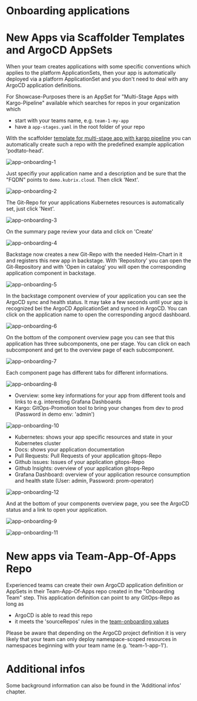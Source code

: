 # Onboarding applications

# New Apps via Scaffolder Templates and ArgoCD AppSets

When your team creates applications with some specific conventions which applies to the platform ApplicationSets, then your app is automatically deployed via a platform ApplicationSet and you don't need to deal with any ArgoCD application definitions.

For Showcase-Purposes there is an AppSet for "Multi-Stage Apps with Kargo-Pipeline" available which searches for repos in your organization which

* start with your teams name, e.g. `team-1-my-app`
* have a `app-stages.yaml` in the root folder of your repo

With the scaffolder [template for multi-stage app with kargo pipeline](https://backstage.demo.kubrix.cloud/create/templates/default/multi-stage-app-with-kargo-pipeline) you can automatically create such a repo with the predefined example application 'podtato-head'.

![app-onboarding-1](https://github.com/user-attachments/assets/cb72d622-9729-40d6-a9a6-dec7e8534d4b)

Just specifiy your application name and a description and be sure that the "FQDN" points to `demo.kubrix.cloud`. Then click 'Next'.

![app-onboarding-2](https://github.com/user-attachments/assets/0be48c9d-c748-493d-abfc-c91c3546430e)

The Git-Repo for your applications Kubernetes resources is automatically set, just click 'Next'.

![app-onboarding-3](https://github.com/user-attachments/assets/389ae3e1-7b47-48a1-957f-a0532f99c29d)

On the summary page review your data and click on 'Create'

![app-onboarding-4](https://github.com/user-attachments/assets/101f6c5f-4b02-48e2-a8b7-e64843999a0d)

Backstage now creates a new Git-Repo with the needed Helm-Chart in it and registers this new app in backstage. With 'Repository' you can open the Git-Repository and with 'Open in catalog' you will open the corresponding application component in backstage.

![app-onboarding-5](https://github.com/user-attachments/assets/c47d690b-8dac-4213-a06a-09fc51dd2ea1)

In the backstage component overview of your application you can see the ArgoCD sync and health status. It may take a few seconds until your app is recognized bei the ArgoCD ApplicationSet and synced in ArgoCD. You can click on the application name to open the corresponding argocd dashboard.

![app-onboarding-6](https://github.com/user-attachments/assets/f74e706c-bfd7-4d65-a05b-bb372ef643c5)

On the bottom of the component overview page you can see that this application has three subcomponents, one per stage.
You can click on each subcomponent and get to the overview page of each subcomponent.

![app-onboarding-7](https://github.com/user-attachments/assets/d1b9cd65-27dd-40bd-9fef-9432cb8f4cd4)

Each component page has different tabs for different informations.

![app-onboarding-8](https://github.com/user-attachments/assets/8a62d4a0-d2cf-485d-9436-f2ca998b2878)

* Overview: some key informations for your app from different tools and links to e.g. interesting Grafana Dashboards
* Kargo: GitOps-Promotion tool to bring your changes from dev to prod (Password in demo env: 'admin')

![app-onboarding-10](https://github.com/user-attachments/assets/fa9202b0-e144-41f5-8cd2-3a566defae20)

* Kubernetes: shows your app specific resources and state in your Kubernetes cluster
* Docs: shows your application documentation
* Pull Requests: Pull Requests of your application gitops-Repo
* Github issues: Issues of your application gitops-Repo
* Github Insights: overview of your application gitops-Repo
* Grafana Dashboard: overview of your application resource consumption and health state (User: admin, Password: prom-operator)

![app-onboarding-12](https://github.com/user-attachments/assets/6ce30d00-297c-4837-93d1-2ee724f15f9b)

And at the bottom of your components overview page, you see the ArgoCD status and a link to open your application.

![app-onboarding-9](https://github.com/user-attachments/assets/d23b4445-a2d3-43b5-98d6-fe81c34f87e1)

![app-onboarding-11](https://github.com/user-attachments/assets/507ed727-a8bc-4121-94d2-7f72ddf57585)


# New apps via Team-App-Of-Apps Repo

Experienced teams can create their own ArgoCD application definition or AppSets in their Team-App-Of-Apps repo created in the "Onboarding Team" step.
This application definition can point to any GitOps-Repo as long as

* ArgoCD is able to read this repo
* it meets the 'sourceRepos' rules in the [team-onboarding values](https://github.com/kubriX-demo/kubriX-demo/blob/main/platform-apps/charts/team-onboarding/values-demo-metalstack.yaml)

Please be aware that depending on the ArgoCD project definition it is very likely that your team can only deploy namespace-scoped resources in namespaces beginning with your team name (e.g. 'team-1-app-1').


# Additional infos

Some background information can also be found in the 'Additional infos' chapter.
